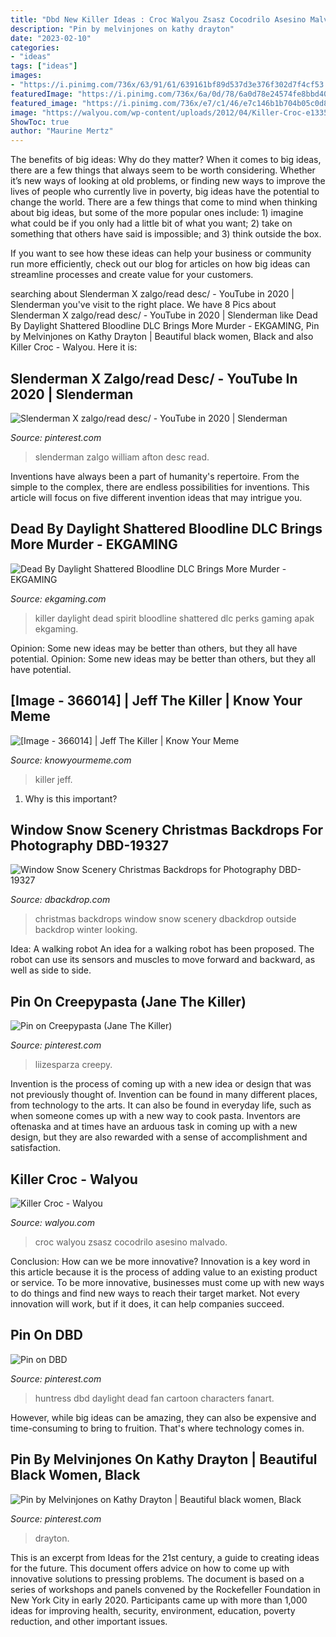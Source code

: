 ```yaml
---
title: "Dbd New Killer Ideas : Croc Walyou Zsasz Cocodrilo Asesino Malvado"
description: "Pin by melvinjones on kathy drayton"
date: "2023-02-10"
categories:
- "ideas"
tags: ["ideas"]
images:
- "https://i.pinimg.com/736x/63/91/61/639161bf89d537d3e376f302d7f4cf53.jpg"
featuredImage: "https://i.pinimg.com/736x/6a/0d/78/6a0d78e24574fe8bbd4002715e7cb5a6.jpg"
featured_image: "https://i.pinimg.com/736x/e7/c1/46/e7c146b1b704b05c0d8aa1deacd3d402--jeff-the-killer-the-killers.jpg"
image: "https://walyou.com/wp-content/uploads/2012/04/Killer-Croc-e1335815663868.png"
ShowToc: true
author: "Maurine Mertz"
---
```



The benefits of big ideas: Why do they matter?
When it comes to big ideas, there are a few things that always seem to be worth considering. Whether it’s new ways of looking at old problems, or finding new ways to improve the lives of people who currently live in poverty, big ideas have the potential to change the world.
There are a few things that come to mind when thinking about big ideas, but some of the more popular ones include: 1) imagine what could be if you only had a little bit of what you want; 2) take on something that others have said is impossible; and 3) think outside the box.

If you want to see how these ideas can help your business or community run more efficiently, check out our blog for articles on how big ideas can streamline processes and create value for your customers.

	

		
searching about Slenderman X zalgo/read desc/ - YouTube in 2020 | Slenderman you've visit to the right place. We have 8 Pics about Slenderman X zalgo/read desc/ - YouTube in 2020 | Slenderman like Dead By Daylight Shattered Bloodline DLC Brings More Murder - EKGAMING, Pin by Melvinjones on Kathy Drayton | Beautiful black women, Black and also Killer Croc - Walyou. Here it is:
		
    
## Slenderman X Zalgo/read Desc/ - YouTube In 2020 | Slenderman

<img loading=lazy src="https://i.pinimg.com/736x/f5/e9/85/f5e985d71109f86556e38399249be3d1.jpg" onerror="this.onerror=null;this.src='https://tse3.mm.bing.net/th?id=OIP.Wu04OHHDaKqdjgWLCoMWagHaFj&amp;pid=15.1';" alt="Slenderman X zalgo/read desc/ - YouTube in 2020 | Slenderman">

_Source: pinterest.com_

>slenderman zalgo william afton desc read. 

	

Inventions have always been a part of humanity's repertoire. From the simple to the complex, there are endless possibilities for inventions. This article will focus on five different invention ideas that may intrigue you.

    
## Dead By Daylight Shattered Bloodline DLC Brings More Murder - EKGAMING

<img loading=lazy src="https://ekgaming.com/wp-content/uploads/2018/09/Shattered-Bloodline-The-Spirit.jpg" onerror="this.onerror=null;this.src='https://tse4.mm.bing.net/th?id=OIP.j1EbX7--dlFoznjncnducAHaEK&amp;pid=15.1';" alt="Dead By Daylight Shattered Bloodline DLC Brings More Murder - EKGAMING">

_Source: ekgaming.com_

>killer daylight dead spirit bloodline shattered dlc perks gaming apak ekgaming. 

	

Opinion: Some new ideas may be better than others, but they all have potential.
Opinion: Some new ideas may be better than others, but they all have potential.

    
## [Image - 366014] | Jeff The Killer | Know Your Meme

<img loading=lazy src="http://i0.kym-cdn.com/photos/images/facebook/000/366/014/7a4.jpg" onerror="this.onerror=null;this.src='https://tse4.mm.bing.net/th?id=OIP.lCsmS0ztXHNUYBqe4V8c0gHaLH&amp;pid=15.1';" alt="[Image - 366014] | Jeff The Killer | Know Your Meme">

_Source: knowyourmeme.com_

>killer jeff. 

	

1) Why is this important?

    
## Window Snow Scenery Christmas Backdrops For Photography DBD-19327

<img loading=lazy src="https://cdn.shopify.com/s/files/1/0274/7429/6892/products/Snow-White_Scenery_Outside_the_Window_Christmas_Backdrops_IBD-19327_1200x1200.jpg?v=1573886027" onerror="this.onerror=null;this.src='https://tse3.mm.bing.net/th?id=OIP.pgMuN231aypr8IbHBy48bAHaHa&amp;pid=15.1';" alt="Window Snow Scenery Christmas Backdrops for Photography DBD-19327">

_Source: dbackdrop.com_

>christmas backdrops window snow scenery dbackdrop outside backdrop winter looking. 

	

Idea: A walking robot
An idea for a walking robot has been proposed. The robot can use its sensors and muscles to move forward and backward, as well as side to side.

    
## Pin On Creepypasta (Jane The Killer)

<img loading=lazy src="https://i.pinimg.com/736x/e7/c1/46/e7c146b1b704b05c0d8aa1deacd3d402--jeff-the-killer-the-killers.jpg" onerror="this.onerror=null;this.src='https://tse4.mm.bing.net/th?id=OIP.mCGDkOCUSMS-SZGQMEJk1gHaQV&amp;pid=15.1';" alt="Pin on Creepypasta (Jane The Killer)">

_Source: pinterest.com_

>liizesparza creepy. 

	

Invention is the process of coming up with a new idea or design that was not previously thought of. Invention can be found in many different places, from technology to the arts. It can also be found in everyday life, such as when someone comes up with a new way to cook pasta. Inventors are oftenaska and at times have an arduous task in coming up with a new design, but they are also rewarded with a sense of accomplishment and satisfaction.

    
## Killer Croc - Walyou

<img loading=lazy src="https://walyou.com/wp-content/uploads/2012/04/Killer-Croc-e1335815663868.png" onerror="this.onerror=null;this.src='https://tse2.mm.bing.net/th?id=OIP.z0Bd6sCsUxn_m8CjQTsXBwHaJx&amp;pid=15.1';" alt="Killer Croc - Walyou">

_Source: walyou.com_

>croc walyou zsasz cocodrilo asesino malvado. 

	

Conclusion: How can we be more innovative?
Innovation is a key word in this article because it is the process of adding value to an existing product or service. To be more innovative, businesses must come up with new ways to do things and find new ways to reach their target market. Not every innovation will work, but if it does, it can help companies succeed.

    
## Pin On DBD

<img loading=lazy src="https://i.pinimg.com/736x/63/91/61/639161bf89d537d3e376f302d7f4cf53.jpg" onerror="this.onerror=null;this.src='https://tse2.mm.bing.net/th?id=OIP.aSDycXVSseO_7oOB1Kn9gAHaKF&amp;pid=15.1';" alt="Pin on DBD">

_Source: pinterest.com_

>huntress dbd daylight dead fan cartoon characters fanart. 

	

However, while big ideas can be amazing, they can also be expensive and time-consuming to bring to fruition. That's where technology comes in.

    
## Pin By Melvinjones On Kathy Drayton | Beautiful Black Women, Black

<img loading=lazy src="https://i.pinimg.com/736x/6a/0d/78/6a0d78e24574fe8bbd4002715e7cb5a6.jpg" onerror="this.onerror=null;this.src='https://tse1.mm.bing.net/th?id=OIP.YaM0EyhXqx1nUOdMk1GkdQHaNY&amp;pid=15.1';" alt="Pin by Melvinjones on Kathy Drayton | Beautiful black women, Black">

_Source: pinterest.com_

>drayton. 

	

This is an excerpt from Ideas for the 21st century, a guide to creating ideas for the future. This document offers advice on how to come up with innovative solutions to pressing problems. The document is based on a series of workshops and panels convened by the Rockefeller Foundation in New York City in early 2020. Participants came up with more than 1,000 ideas for improving health, security, environment, education, poverty reduction, and other important issues.

